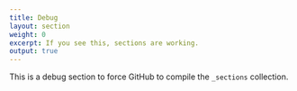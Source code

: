 ```yaml
---
title: Debug
layout: section
weight: 0
excerpt: If you see this, sections are working.
output: true
---
```


This is a debug section to force GitHub to compile the `_sections` collection.
